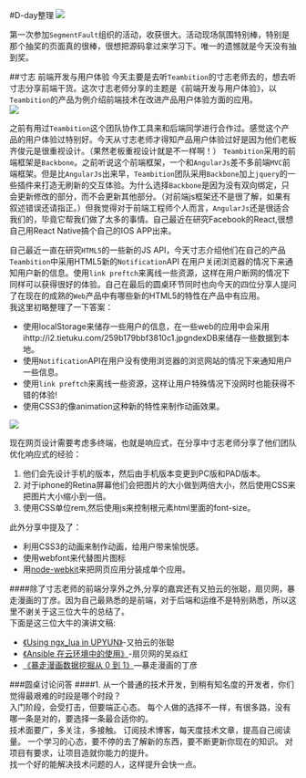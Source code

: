 #D-day整理
![](http://i2.tietuku.com/259b179bbf3810c1.jpg)  

第一次参加`SegmentFault`组织的活动，收获很大。活动现场氛围特别棒，特别是那个抽奖的页面真的很棒，很想把源码拿过来学习下。唯一的遗憾就是今天没有抽到奖。  

##寸志 前端开发与用户体验 
今天主要是去听`Teambition`的寸志老师去的，想去听寸志分享前端干货。这次寸志老师分享的主题是《前端开发与用户体验》，以`Teambition`的产品为例介绍前端技术在改进产品用户体验方面的应用。   
![](http://i2.tietuku.com/844766d38380d629.png)

之前有用过`Teambition`这个团队协作工具来和后端同学进行合作过。感觉这个产品的用户体验过特别好。今天从寸志老师才得知产品用户体验过好是因为他们老板齐俊元是很重视设计。（果然老板重视设计就是不一样啊！）
`Teambition`采用的前端框架是`Backbone`。之前听说这个前端框架，一个和`AngularJs`差不多前端`MVC`前端框架。但是比`AngularJs`出来早，`Teambition`团队采用`Backbone`加上`jquery`的一些插件来打造无刷新的交互体验。为什么选择`Backbone`是因为没有双向绑定，只会更新修改的部分，而不会更新其他部分。（对前端js框架还不是很了解，如果有叙述错误还请指正。）但我觉得对于前端工程师个人而言，`AngularJs`还是很适合我们的，毕竟它帮我们做了太多的事情。自己最近在研究Facebook的React,很想自己用React Native搞个自己的IOS APP出来。  

自己最近一直在研究`HTML5`的一些新的JS API，今天寸志介绍他们在自己的产品`Teambition`中采用HTML5新的`Notification`API 在用户关闭浏览器的情况下来通知用户新的信息。使用`link preftch`来离线一些资源，这样在用户断网的情况下同样可以获得很好的体验。自己在最后的圆桌环节同时也向今天的四位分享人提问了在现在的成熟的`Web`产品中有哪些新的HTML5的特性在产品中有应用。  
我这里初略整理了一下答案：  

* 使用localStorage来储存一些用户的信息，在一些web的应用中会采用ihttp://i2.tietuku.com/259b179bbf3810c1.jpgndexDB来储存一些数据到本地。
* 使用`Notification`API在用户没有使用浏览器的浏览网站的情况下来通知用户一些信息。
* 使用`link preftch`来离线一些资源，这样让用户特殊情况下没网时也能获得不错的体验!
* 使用CSS3的像animation这种新的特性来制作动画效果。

![](http://i2.tietuku.com/16547a28f187c0d2.png)  

现在网页设计需要考虑多终端，也就是响应式，在分享中寸志老师分享了他们团队优化响应式的经验：  
  
1. 他们会先设计手机的版本，然后由手机版本变更到PC版和PAD版本。  
2. 对于iphone的Retina屏幕他们会把图片的大小做到两倍大小，然后使用CSS来把图片大小缩小到一倍。
3. 使用CSS单位rem,然后使用js来控制根元素html里面的font-size。  

此外分享中提及了：

* 利用CSS3的动画来制作动画，给用户带来愉悦感。
* 使用webfont来代替图片图标
* 用[node-webkit](https://github.com/mllrsohn/node-webkit-builder)来把网页应用分装成单个应用。  

####除了寸志老师的前端分享外之外,分享的嘉宾还有又拍云的张聪，扇贝网，暴走漫画的丁彦。因为自己最熟悉的是前端，对于后端和运维不是特别熟悉，所以这里不谢关于这三位大牛的总结了。  
下面是这三位大牛的演讲文稿:  
  
* [《Using ngx_lua in UPYUN》](http://pan.baidu.com/s/1hqELDqs)-又拍云的张聪
* [《Ansible 在云环境中的使用》](http://pan.baidu.com/s/1jGswSiq)-扇贝网的吴焱红 
* [《暴走漫画数据挖掘从 0 到 1》](http://pan.baidu.com/s/1pJzEpx5)—暴走漫画的丁彦
	
###圆桌讨论问答
####1. 从一个普通的技术开发，到稍有知名度的开发者，你们觉得最艰难的时段是哪个时段？  
入门阶段，会受打击，但要端正心态。
每个人做的选择不一样，有很多路，没有哪一条是对的，要选择一条最合适你的。  
技术面要广，多关注，多接触。
订阅技术博客，每天度技术文章，提高自己阅读量。
一个学习的心态，要不停的去了解新的东西，要不断更新你现在的知识。
对项目有要求，让项目造就你能力的提升。  
找一个好的能解决技术问题的人，这样提升会快一点。